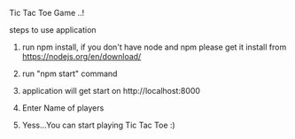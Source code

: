 Tic Tac Toe Game ..!

steps to use application

1) run  npm install, if you don't have node and npm 
    please get it install from https://nodejs.org/en/download/

2) run "npm start" command
  
3) application will get start on http://localhost:8000

5) Enter Name of players

6) Yess...You can start playing Tic Tac Toe :)

